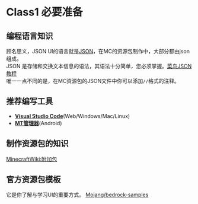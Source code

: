 # Class1 必要准备
## 编程语言知识
顾名思义，JSON UI的语言就是[JSON](https://zh.minecraft.wiki/w/JSON?variant=zh-cn)，在MC的资源包制作中，大部分都由json组成。  
JSON 是存储和交换文本信息的语法，其语法十分简单，您必须掌握。[菜鸟JSON教程](https://www.runoob.com/json/json-tutorial.html)  
唯一一点不同的是，在MC资源包的JSON文件中你可以添加`//`格式的注释。
## 推荐编写工具
- **[Visual Studio Code](https://code.visualstudio.com/)**(Web/Windows/Mac/Linux)
- **[MT管理器](https://www.coolapk.com/apk/bin.mt.plus)**(Android)
## 制作资源包的知识
[MinecraftWiki:附加包](https://zh.minecraft.wiki/w/%E9%99%84%E5%8A%A0%E5%8C%85)
## 官方资源包模板
它是你了解与学习UI的重要方式。
[Mojang/bedrock-samples](https://github.com/Mojang/bedrock-samples)